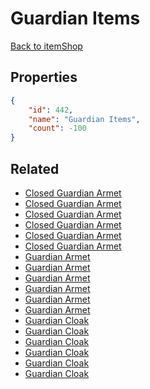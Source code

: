 # Guardian Items

<no description available>

[Back to itemShop](../item-shops.md)

## Properties

```json
{
    "id": 442,
    "name": "Guardian Items",
    "count": -100
}
```

## Related

- [Closed Guardian Armet](../items/13929-closed-guardian-armet.md)
- [Closed Guardian Armet](../items/13930-closed-guardian-armet.md)
- [Closed Guardian Armet](../items/13931-closed-guardian-armet.md)
- [Closed Guardian Armet](../items/13932-closed-guardian-armet.md)
- [Closed Guardian Armet](../items/13933-closed-guardian-armet.md)
- [Closed Guardian Armet](../items/13934-closed-guardian-armet.md)
- [Guardian Armet](../items/13935-guardian-armet.md)
- [Guardian Armet](../items/13936-guardian-armet.md)
- [Guardian Armet](../items/13937-guardian-armet.md)
- [Guardian Armet](../items/13938-guardian-armet.md)
- [Guardian Armet](../items/13939-guardian-armet.md)
- [Guardian Armet](../items/13940-guardian-armet.md)
- [Guardian Cloak](../items/13941-guardian-cloak.md)
- [Guardian Cloak](../items/13942-guardian-cloak.md)
- [Guardian Cloak](../items/13943-guardian-cloak.md)
- [Guardian Cloak](../items/13944-guardian-cloak.md)
- [Guardian Cloak](../items/13945-guardian-cloak.md)
- [Guardian Cloak](../items/13946-guardian-cloak.md)


